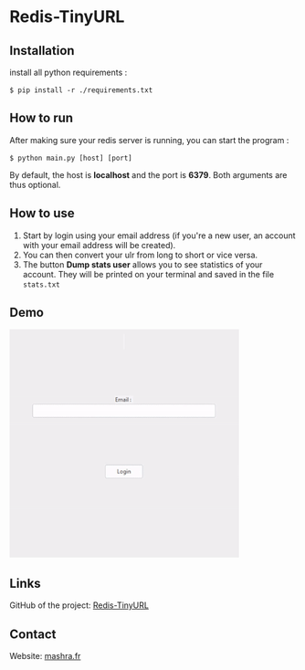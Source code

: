 # Redis-TinyURL

## Installation

install all python requirements :

```
$ pip install -r ./requirements.txt
```

## How to run

After making sure your redis server is running, you can start the program :

```
$ python main.py [host] [port]
```

By default, the host is <b>localhost</b> and the port is <b>6379</b>. Both arguments are thus optional.

## How to use

1. Start by login using your email address (if you're a new user, an account with your email address will be created).
2. You can then convert your ulr from long to short or vice versa.
3. The button <b>Dump stats user</b> allows you to see statistics of your account. They will be printed on your terminal and saved in the file `stats.txt`

## Demo

<img src="assets/demo.gif" alt="Demo gif" height=400>

## Links

GitHub of the project: <a href="https://github.com/MarwanMashra/Redis-TinyURL">Redis-TinyURL</a>

## Contact

Website: <a href="https://mashra.fr">mashra.fr</a>
